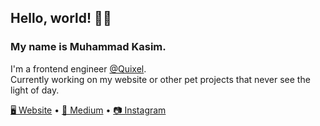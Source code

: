## Hello, world! 👋🏼
### My name is Muhammad Kasim.

I'm a frontend engineer [@Quixel](https://twitter.com/quixeltools).<br/>
Currently working on my website or other pet projects that never see the light of day.

<a href="muhammadkasim.com">🖥 Website</a> • <a href="muhammadkasim.medium.com">📓 Medium</a> • <a href="instagram.com/hermitullah">📷 Instagram</a> 
